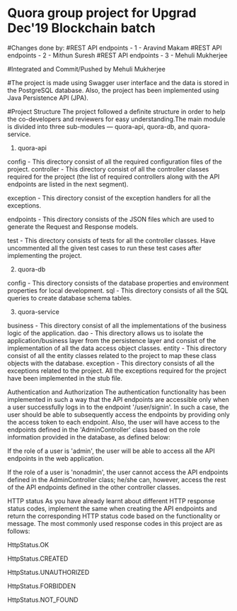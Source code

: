 # Quora group project for Upgrad Dec'19 Blockchain batch
#Changes done by:
#REST API endpoints - 1 - Aravind Makam
#REST API endpoints - 2 - Mithun Suresh
#REST API endpoints - 3 - Mehuli Mukherjee

#Integrated and Commit/Pushed by Mehuli Mukherjee

#The project is made using Swagger user interface and the data is stored in the PostgreSQL database. Also, the project has been implemented using Java Persistence API (JPA).

#Project Structure
The project followed a definite structure in order to help the co-developers and reviewers for easy understanding.The main module is divided into three sub-modules —  quora-api, quora-db, and quora-service.

1. quora-api

config - This directory consist of all the required configuration files of the project.
controller - This directory consist of all the controller classes required for the project (the list of required controllers along with the API endpoints are listed in the next segment).

exception - This directory consist of the exception handlers for all the exceptions.

endpoints - This directory consists of the JSON files which are used to generate the Request and Response models.

test - This directory consists of tests for all the controller classes. Have uncommented all the given test cases to run these test cases after implementing the project.

 

2. quora-db

config - This directory consists of the database properties and environment properties for local development.
sql - This directory consists of all the SQL queries to create database schema tables.
 

3. quora-service

business - This directory consist of all the implementations of the business logic of the application.
dao - This directory allows us to isolate the application/business layer from the persistence layer and consist of the implementation of all the data access object classes.
entity - This directory consist of all the entity classes related to the project to map these class objects with the database.
exception - This directory consists of all the exceptions related to the project. All the exceptions required for the project have been implemented in the stub file.
 

Authentication and Authorization
The authentication functionality has been implemented in such a way that the API endpoints are accessible only when a user successfully logs in to the endpoint '/user/signin'. In such a case, the user should be able to subsequently access the endpoints by providing only the access token to each endpoint. Also, the user will have access to the endpoints defined in the 'AdminController' class based on the role information provided in the database, as defined below:

If the role of a user is 'admin', the user will be able to access all the API endpoints in the web application.

If the role of a user is 'nonadmin', the user cannot access the API endpoints defined in the AdminController class; he/she can, however, access the rest of the API endpoints defined in the other controller classes.
 

HTTP status
As you have already learnt about different HTTP response status codes, implement the same when creating the API endpoints and return the corresponding HTTP status code based on the functionality or message. The most commonly used response codes in this project are as follows:

HttpStatus.OK

HttpStatus.CREATED

HttpStatus.UNAUTHORIZED

HttpStatus.FORBIDDEN

HttpStatus.NOT_FOUND
